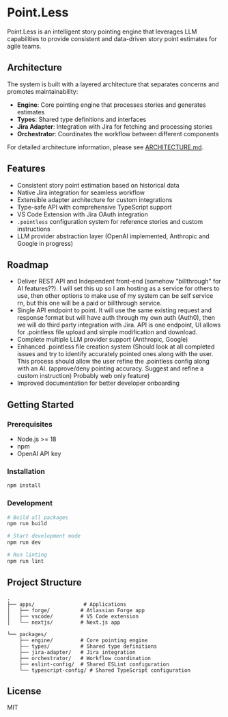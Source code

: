 # Point.Less

Point.Less is an intelligent story pointing engine that leverages LLM capabilities to provide consistent and data-driven story point estimates for agile teams.

## Architecture

The system is built with a layered architecture that separates concerns and promotes maintainability:

- **Engine**: Core pointing engine that processes stories and generates estimates
- **Types**: Shared type definitions and interfaces
- **Jira Adapter**: Integration with Jira for fetching and processing stories
- **Orchestrator**: Coordinates the workflow between different components

For detailed architecture information, please see [ARCHITECTURE.md](ARCHITECTURE.md).

## Features

- Consistent story point estimation based on historical data
- Native Jira integration for seamless workflow
- Extensible adapter architecture for custom integrations
- Type-safe API with comprehensive TypeScript support
- VS Code Extension with Jira OAuth integration
- `.pointless` configuration system for reference stories and custom instructions
- LLM provider abstraction layer (OpenAI implemented, Anthropic and Google in progress)

## Roadmap

- Deliver REST API and Independent front-end (somehow "billthrough" for AI features??). I will set this up so I am hosting as a service for others to use, then other options to make use of my system can be self service rn, but this one will be a paid or billthrough service. 
- Single API endpoint to point. It will use the same existing request and response format but will have auth through my own auth (Auth0), then we will do third party integration with Jira. API is one endpoint, UI allows for .pointless file upload and simple modification and download.
- Complete multiple LLM provider support (Anthropic, Google)
- Enhanced .pointless file creation system (Should look at all completed issues and try to identify accurately pointed ones along with the user. This process should allow the user refine the .pointless config along with an AI. (approve/deny pointing accuracy. Suggest and refine a custom instruction) Probably web only feature)
- Improved documentation for better developer onboarding

## Getting Started

### Prerequisites

- Node.js >= 18
- npm
- OpenAI API key

### Installation

```bash
npm install
```

### Development

```bash
# Build all packages
npm run build

# Start development mode
npm run dev

# Run linting
npm run lint
```

## Project Structure

```
.
├── apps/                # Applications
│   ├── forge/          # Atlassian Forge app
│   ├── vscode/         # VS Code extension
│   └── nextjs/         # Next.js app

└── packages/
    ├── engine/         # Core pointing engine
    ├── types/          # Shared type definitions
    ├── jira-adapter/   # Jira integration
    ├── orchestrator/   # Workflow coordination
    ├── eslint-config/  # Shared ESLint configuration
    └── typescript-config/ # Shared TypeScript configuration
```

## License

MIT
